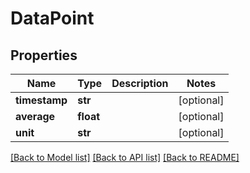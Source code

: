 # DataPoint

## Properties
Name | Type | Description | Notes
------------ | ------------- | ------------- | -------------
**timestamp** | **str** |  | [optional] 
**average** | **float** |  | [optional] 
**unit** | **str** |  | [optional] 

[[Back to Model list]](../README.md#documentation-for-models) [[Back to API list]](../README.md#documentation-for-api-endpoints) [[Back to README]](../README.md)



